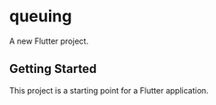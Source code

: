 # queuing

A new Flutter project.

## Getting Started

This project is a starting point for a Flutter application.
